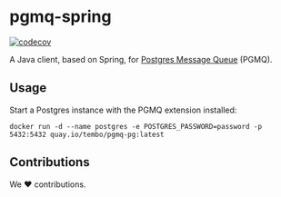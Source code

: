 # pgmq-spring

[![codecov](https://codecov.io/gh/adamalexandru4/pgmq-spring/graph/badge.svg?token=M0N911WI8U)](https://codecov.io/gh/adamalexandru4/pgmq-spring)

A Java client, based on Spring, for
[Postgres Message Queue](https://github.com/tembo-io/pgmq) (PGMQ).

## Usage

Start a Postgres instance with the PGMQ extension installed:

```shell
docker run -d --name postgres -e POSTGRES_PASSWORD=password -p 5432:5432 quay.io/tembo/pgmq-pg:latest
```

## Contributions

We :heart: contributions.
